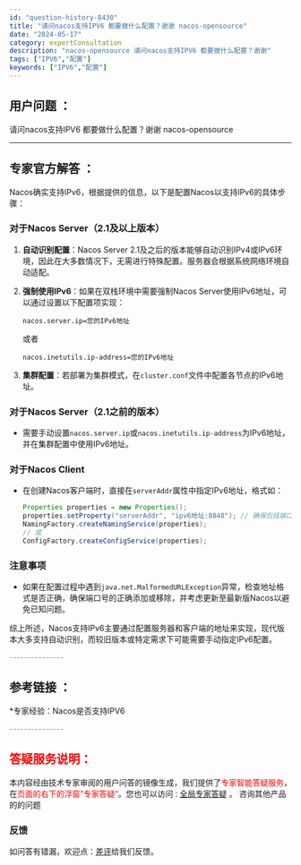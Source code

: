 ```yaml
---
id: "question-history-8430"
title: "请问nacos支持IPV6 都要做什么配置？谢谢 nacos-opensource"
date: "2024-05-17"
category: expertConsultation
description: "nacos-opensource 请问nacos支持IPV6 都要做什么配置？谢谢"
tags: ["IPV6","配置"]
keywords: ["IPV6","配置"]
---
```


## 用户问题 ： 
 请问nacos支持IPV6 都要做什么配置？谢谢 nacos-opensource 

---------------
## 专家官方解答 ：

Nacos确实支持IPv6，根据提供的信息，以下是配置Nacos以支持IPv6的具体步骤：

### 对于Nacos Server（2.1及以上版本）
1. **自动识别配置**：Nacos Server 2.1及之后的版本能够自动识别IPv4或IPv6环境，因此在大多数情况下，无需进行特殊配置。服务器会根据系统网络环境自动适配。

2. **强制使用IPv6**：如果在双栈环境中需要强制Nacos Server使用IPv6地址，可以通过设置以下配置项实现：
   ```properties
   nacos.server.ip=您的IPv6地址
   ```
   或者
   ```properties
   nacos.inetutils.ip-address=您的IPv6地址
   ```
   
3. **集群配置**：若部署为集群模式，在`cluster.conf`文件中配置各节点的IPv6地址。

### 对于Nacos Server（2.1之前的版本）
- 需要手动设置`nacos.server.ip`或`nacos.inetutils.ip-address`为IPv6地址，并在集群配置中使用IPv6地址。

### 对于Nacos Client
- 在创建Nacos客户端时，直接在`serverAddr`属性中指定IPv6地址，格式如：
  ```java
  Properties properties = new Properties();
  properties.setProperty("serverAddr", "ipv6地址:8848"); // 确保包括端口号
  NamingFactory.createNamingService(properties);
  // 或
  ConfigFactory.createConfigService(properties);
  ```

### 注意事项
- 如果在配置过程中遇到`java.net.MalformedURLException`异常，检查地址格式是否正确，确保端口号的正确添加或移除，并考虑更新至最新版Nacos以避免已知问题。

综上所述，Nacos支持IPv6主要通过配置服务器和客户端的地址来实现，现代版本大多支持自动识别，而较旧版本或特定需求下可能需要手动指定IPv6配置。


<font color="#949494">---------------</font> 


## 参考链接 ：

*专家经验：Nacos是否支持IPV6 


 <font color="#949494">---------------</font> 
 


## <font color="#FF0000">答疑服务说明：</font> 

本内容经由技术专家审阅的用户问答的镜像生成，我们提供了<font color="#FF0000">专家智能答疑服务</font>，在<font color="#FF0000">页面的右下的浮窗”专家答疑“</font>。您也可以访问 : [全局专家答疑](https://opensource.alibaba.com/chatBot) 。 咨询其他产品的的问题

### 反馈
如问答有错漏，欢迎点：[差评](https://ai.nacos.io/user/feedbackByEnhancerGradePOJOID?enhancerGradePOJOId=13651)给我们反馈。
